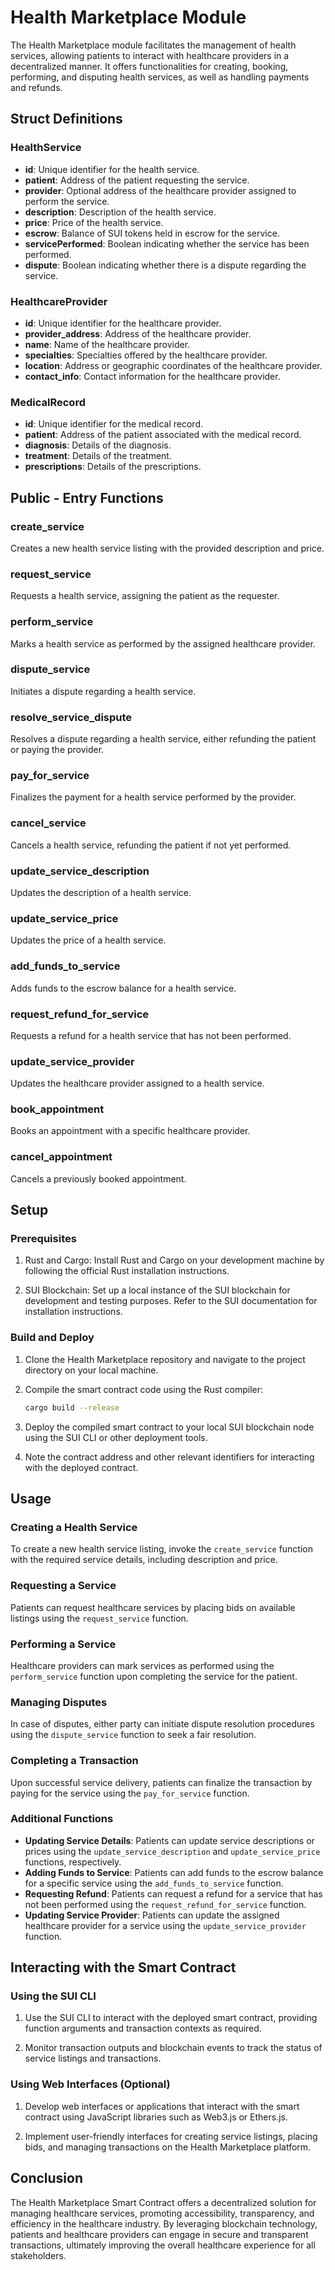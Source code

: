 # Health Marketplace Module

The Health Marketplace module facilitates the management of health services, allowing patients to interact with healthcare providers in a decentralized manner. It offers functionalities for creating, booking, performing, and disputing health services, as well as handling payments and refunds.

## Struct Definitions

### HealthService
- **id**: Unique identifier for the health service.
- **patient**: Address of the patient requesting the service.
- **provider**: Optional address of the healthcare provider assigned to perform the service.
- **description**: Description of the health service.
- **price**: Price of the health service.
- **escrow**: Balance of SUI tokens held in escrow for the service.
- **servicePerformed**: Boolean indicating whether the service has been performed.
- **dispute**: Boolean indicating whether there is a dispute regarding the service.

### HealthcareProvider
- **id**: Unique identifier for the healthcare provider.
- **provider_address**: Address of the healthcare provider.
- **name**: Name of the healthcare provider.
- **specialties**: Specialties offered by the healthcare provider.
- **location**: Address or geographic coordinates of the healthcare provider.
- **contact_info**: Contact information for the healthcare provider.

### MedicalRecord
- **id**: Unique identifier for the medical record.
- **patient**: Address of the patient associated with the medical record.
- **diagnosis**: Details of the diagnosis.
- **treatment**: Details of the treatment.
- **prescriptions**: Details of the prescriptions.

## Public - Entry Functions

### create_service
Creates a new health service listing with the provided description and price.

### request_service
Requests a health service, assigning the patient as the requester.

### perform_service
Marks a health service as performed by the assigned healthcare provider.

### dispute_service
Initiates a dispute regarding a health service.

### resolve_service_dispute
Resolves a dispute regarding a health service, either refunding the patient or paying the provider.

### pay_for_service
Finalizes the payment for a health service performed by the provider.

### cancel_service
Cancels a health service, refunding the patient if not yet performed.

### update_service_description
Updates the description of a health service.

### update_service_price
Updates the price of a health service.

### add_funds_to_service
Adds funds to the escrow balance for a health service.

### request_refund_for_service
Requests a refund for a health service that has not been performed.

### update_service_provider
Updates the healthcare provider assigned to a health service.

### book_appointment
Books an appointment with a specific healthcare provider.

### cancel_appointment
Cancels a previously booked appointment.

## Setup

### Prerequisites

1. Rust and Cargo: Install Rust and Cargo on your development machine by following the official Rust installation instructions.

2. SUI Blockchain: Set up a local instance of the SUI blockchain for development and testing purposes. Refer to the SUI documentation for installation instructions.

### Build and Deploy

1. Clone the Health Marketplace repository and navigate to the project directory on your local machine.

2. Compile the smart contract code using the Rust compiler:

   ```bash
   cargo build --release
   ```

3. Deploy the compiled smart contract to your local SUI blockchain node using the SUI CLI or other deployment tools.

4. Note the contract address and other relevant identifiers for interacting with the deployed contract.

## Usage

### Creating a Health Service

To create a new health service listing, invoke the `create_service` function with the required service details, including description and price.

### Requesting a Service

Patients can request healthcare services by placing bids on available listings using the `request_service` function.

### Performing a Service

Healthcare providers can mark services as performed using the `perform_service` function upon completing the service for the patient.

### Managing Disputes

In case of disputes, either party can initiate dispute resolution procedures using the `dispute_service` function to seek a fair resolution.

### Completing a Transaction

Upon successful service delivery, patients can finalize the transaction by paying for the service using the `pay_for_service` function.

### Additional Functions

- **Updating Service Details**: Patients can update service descriptions or prices using the `update_service_description` and `update_service_price` functions, respectively.
- **Adding Funds to Service**: Patients can add funds to the escrow balance for a specific service using the `add_funds_to_service` function.
- **Requesting Refund**: Patients can request a refund for a service that has not been performed using the `request_refund_for_service` function.
- **Updating Service Provider**: Patients can update the assigned healthcare provider for a service using the `update_service_provider` function.

## Interacting with the Smart Contract

### Using the SUI CLI

1. Use the SUI CLI to interact with the deployed smart contract, providing function arguments and transaction contexts as required.

2. Monitor transaction outputs and blockchain events to track the status of service listings and transactions.

### Using Web Interfaces (Optional)

1. Develop web interfaces or applications that interact with the smart contract using JavaScript libraries such as Web3.js or Ethers.js.

2. Implement user-friendly interfaces for creating service listings, placing bids, and managing transactions on the Health Marketplace platform.

## Conclusion

The Health Marketplace Smart Contract offers a decentralized solution for managing healthcare services, promoting accessibility, transparency, and efficiency in the healthcare industry. By leveraging blockchain technology, patients and healthcare providers can engage in secure and transparent transactions, ultimately improving the overall healthcare experience for all stakeholders.
